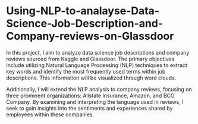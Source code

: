 # Using-NLP-to-analayse-Data-Science-Job-Description-and-Company-reviews-on-Glassdoor

In this project, I aim to analyze data science job descriptions and company reviews sourced from Kaggle and Glassdoor. The primary objectives include utilizing Natural Language Processing (NLP) techniques to extract key words and identify the most frequently used terms within job descriptions. This information will be visualized through word clouds.

Additionally, I will extend the NLP analysis to company reviews, focusing on three prominent organizations: Allstate Insurance, Amazon, and BCG Company. By examining and interpreting the language used in reviews, I seek to gain insights into the sentiments and experiences shared by employees within these companies.
